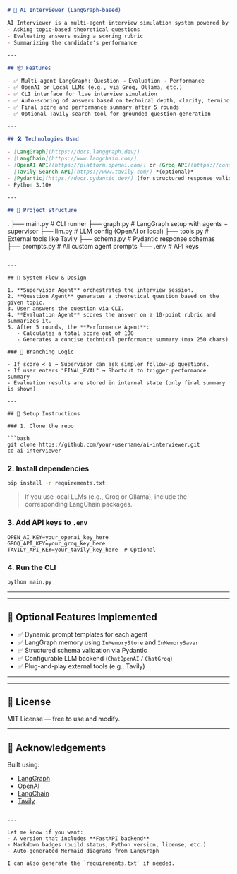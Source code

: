 
```markdown
# 🤖 AI Interviewer (LangGraph-based)

AI Interviewer is a multi-agent interview simulation system powered by **LangGraph** and **LLMs (OpenAI or local models)**. It conducts technical interviews by:
- Asking topic-based theoretical questions
- Evaluating answers using a scoring rubric
- Summarizing the candidate's performance

---

## 📦 Features

- ✅ Multi-agent LangGraph: Question → Evaluation → Performance
- ✅ OpenAI or Local LLMs (e.g., via Groq, Ollama, etc.)
- ✅ CLI interface for live interview simulation
- ✅ Auto-scoring of answers based on technical depth, clarity, terminology, etc.
- ✅ Final score and performance summary after 5 rounds
- ✅ Optional Tavily search tool for grounded question generation

---

## 🛠️ Technologies Used

- [LangGraph](https://docs.langgraph.dev/)
- [LangChain](https://www.langchain.com/)
- [OpenAI API](https://platform.openai.com/) or [Groq API](https://console.groq.com/)
- [Tavily Search API](https://www.tavily.com/) *(optional)*
- [Pydantic](https://docs.pydantic.dev/) (for structured response validation)
- Python 3.10+

---

## 📁 Project Structure

```

.
├── main.py                 # CLI runner
├── graph.py                # LangGraph setup with agents + supervisor
├── llm.py                  # LLM config (OpenAI or local)
├── tools.py                # External tools like Tavily
├── schema.py               # Pydantic response schemas
├── prompts.py              # All custom agent prompts
└── .env                    # API keys

````

---

## 🧠 System Flow & Design

1. **Supervisor Agent** orchestrates the interview session.
2. **Question Agent** generates a theoretical question based on the given topic.
3. User answers the question via CLI.
4. **Evaluation Agent** scores the answer on a 10-point rubric and summarizes it.
5. After 5 rounds, the **Performance Agent**:
   - Calculates a total score out of 100
   - Generates a concise technical performance summary (max 250 chars)

### 🧭 Branching Logic

- If score < 6 → Supervisor can ask simpler follow-up questions.
- If user enters "FINAL_EVAL" → Shortcut to trigger performance summary
- Evaluation results are stored in internal state (only final summary is shown)

---

## 🚀 Setup Instructions

### 1. Clone the repo

```bash
git clone https://github.com/your-username/ai-interviewer.git
cd ai-interviewer
````

### 2. Install dependencies

```bash
pip install -r requirements.txt
```

> If you use local LLMs (e.g., Groq or Ollama), include the corresponding LangChain packages.

### 3. Add API keys to `.env`

```
OPEN_AI_KEY=your_openai_key_here
GROQ_API_KEY=your_groq_key_here
TAVILY_API_KEY=your_tavily_key_here  # Optional
```

### 4. Run the CLI

```bash
python main.py
```

---
---

## 🔧 Optional Features Implemented

* ✅ Dynamic prompt templates for each agent
* ✅ LangGraph memory using `InMemoryStore` and `InMemorySaver`
* ✅ Structured schema validation via Pydantic
* ✅ Configurable LLM backend (`ChatOpenAI` / `ChatGroq`)
* ✅ Plug-and-play external tools (e.g., Tavily)

---



---

## 📄 License

MIT License — free to use and modify.

---

## 🙌 Acknowledgements

Built using:

* [LangGraph](https://github.com/langchain-ai/langgraph)
* [OpenAI](https://platform.openai.com/)
* [LangChain](https://www.langchain.com/)
* [Tavily](https://www.tavily.com/)

```

---

Let me know if you want:
- A version that includes **FastAPI backend**
- Markdown badges (build status, Python version, license, etc.)
- Auto-generated Mermaid diagrams from LangGraph

I can also generate the `requirements.txt` if needed.
```
